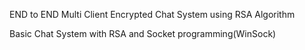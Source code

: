 END to END Multi Client Encrypted Chat System using RSA Algorithm

Basic Chat System with RSA and Socket programming(WinSock)
